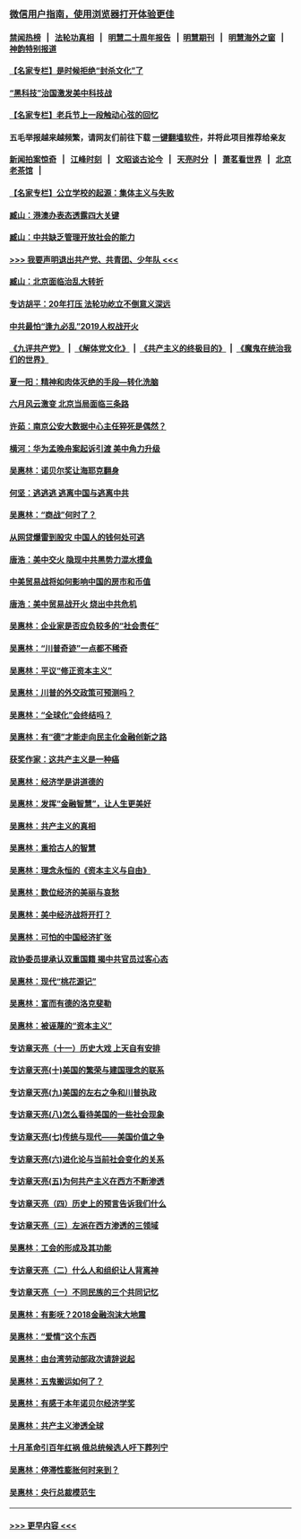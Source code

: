 ### [微信用户指南，使用浏览器打开体验更佳](https://github.com/gfw-breaker/banned-news1/blob/master/indexes/wechat-guide.md?t=0)
#### [禁闻热榜](热点新闻.md?t=0)  &nbsp;&nbsp;|&nbsp;&nbsp; [法轮功真相](https://github.com/gfw-breaker/truth/blob/master/README.md?t=0) &nbsp;&nbsp;|&nbsp;&nbsp; [明慧二十周年报告](https://github.com/gfw-breaker/mh-reports/blob/master/README.md?t=0) &nbsp;&nbsp;|&nbsp;&nbsp;[明慧期刊](https://github.com/gfw-breaker/mh-qikan) &nbsp;&nbsp;|&nbsp;&nbsp; [明慧海外之窗](https://github.com/gfw-breaker/mh-news/blob/master/README.md?t=0) &nbsp;&nbsp;|&nbsp;&nbsp; [神韵特别报道](https://github.com/gfw-breaker/mh-news/blob/master/shenyun.md?t=0)
#### [【名家专栏】是时候拒绝“封杀文化”了](../pages/nsc423/n11814093.md?t=02131602) 
#### [“黑科技”治国激发美中科技战](../pages/nsc423/n11638056.md?t=02131602) 
#### [【名家专栏】老兵节上一段触动心弦的回忆](../pages/nsc423/n11646016.md?t=02131602) 
#### 五毛举报越来越频繁，请网友们前往下载 [一键翻墙软件](https://github.com/gfw-breaker/ssr-accounts)，并将此项目推荐给亲友
#### [新闻拍案惊奇](https://github.com/gfw-breaker/banned-news1/blob/master/pages/link4.md) &nbsp;&nbsp;|&nbsp;&nbsp; [江峰时刻](https://github.com/gfw-breaker/banned-news1/blob/master/pages/link4.md) &nbsp;&nbsp;|&nbsp;&nbsp; [文昭谈古论今](https://github.com/gfw-breaker/banned-news1/blob/master/pages/link4.md) &nbsp;&nbsp;|&nbsp;&nbsp; [天亮时分](https://github.com/gfw-breaker/banned-news1/blob/master/pages/link4.md) &nbsp;&nbsp;|&nbsp;&nbsp; [萧茗看世界](https://github.com/gfw-breaker/banned-news1/blob/master/pages/link4.md) &nbsp;&nbsp;|&nbsp;&nbsp; [北京老茶馆](https://github.com/gfw-breaker/banned-news1/blob/master/pages/link4.md) &nbsp;&nbsp;|&nbsp;&nbsp; 
#### [【名家专栏】公立学校的起源：集体主义与失败](../pages/nsc423/n11601833.md?t=02131602) 
#### [臧山：港澳办表态透露四大关键](../pages/nsc423/n11421628.md?t=02131602) 
#### [臧山：中共缺乏管理开放社会的能力](../pages/nsc423/n11407457.md?t=02131602) 
#### [>>> 我要声明退出共产党、共青团、少年队 <<<](https://github.com/begood0513/goodnews/blob/master/quit/letter.md) 
#### [臧山：北京面临治乱大转折](../pages/nsc423/n11406895.md?t=02131602) 
#### [专访胡平：20年打压 法轮功屹立不倒意义深远](../pages/nsc423/n11398800.md?t=02131602) 
#### [中共最怕“逢九必乱”2019人权战开火](../pages/nsc423/n11385248.md?t=02131602) 
#### [《九评共产党》](https://github.com/begood0513/9ping.md/blob/master/README.md) &nbsp;|&nbsp; [《解体党文化》](../../../../jtdwh.md/blob/master/README.md)  &nbsp;|&nbsp; [《共产主义的终极目的》](../../../../gczydzjmd.md/blob/master/README.md) &nbsp;|&nbsp; [《魔鬼在统治我们的世界》](../../../../mgztzwmdsj.md/blob/master/README.md) 
#### [夏一阳：精神和肉体灭绝的手段—转化洗脑](../pages/nsc423/n11368250.md?t=02131602) 
#### [六月风云激变 北京当局面临三条路](../pages/nsc423/n11313668.md?t=02131602) 
#### [许茹：南京公安大数据中心主任猝死是偶然？](../pages/nsc423/n11064744.md?t=02131602) 
#### [横河：华为孟晚舟案起诉引渡 美中角力升级](../pages/nsc423/n11027230.md?t=02131602) 
#### [吴惠林：诺贝尔奖让海耶克翻身](../pages/nsc423/n10890049.md?t=02131602) 
#### [何坚：逃逃逃 逃离中国与逃离中共](../pages/nsc423/n10592891.md?t=02131602) 
#### [吴惠林：“商战”何时了？](../pages/nsc423/n10573558.md?t=02131602) 
#### [从网贷爆雷到股灾 中国人的钱何处可逃](../pages/nsc423/n10572800.md?t=02131602) 
#### [唐浩：美中交火 隐现中共黑势力混水摸鱼](../pages/nsc423/n10544040.md?t=02131602) 
#### [中美贸易战将如何影响中国的房市和币值](../pages/nsc423/n10543697.md?t=02131602) 
#### [唐浩：美中贸易战开火 烧出中共危机](../pages/nsc423/n10540126.md?t=02131602) 
#### [吴惠林：企业家是否应负较多的“社会责任”](../pages/nsc423/n10535022.md?t=02131602) 
#### [吴惠林：“川普奇迹”一点都不稀奇](../pages/nsc423/n10512808.md?t=02131602) 
#### [吴惠林：平议“修正资本主义”](../pages/nsc423/n10495724.md?t=02131602) 
#### [吴惠林：川普的外交政策可预测吗？](../pages/nsc423/n10462387.md?t=02131602) 
#### [吴惠林：“全球化”会终结吗？](../pages/nsc423/n10452838.md?t=02131602) 
#### [吴惠林：有“德”才能走向民主化金融创新之路](../pages/nsc423/n10432292.md?t=02131602) 
#### [获奖作家：这共产主义是一种癌](../pages/nsc423/n10431541.md?t=02131602) 
#### [吴惠林：经济学是讲道德的](../pages/nsc423/n10398014.md?t=02131602) 
#### [吴惠林：发挥“金融智慧”，让人生更美好](../pages/nsc423/n10375019.md?t=02131602) 
#### [吴惠林：共产主义的真相](../pages/nsc423/n10351394.md?t=02131602) 
#### [吴惠林：重拾古人的智慧](../pages/nsc423/n10337691.md?t=02131602) 
#### [吴惠林：理念永恒的《资本主义与自由》](../pages/nsc423/n10316274.md?t=02131602) 
#### [吴惠林：数位经济的美丽与哀愁](../pages/nsc423/n10292946.md?t=02131602) 
#### [吴惠林：美中经济战将开打？](../pages/nsc423/n10258825.md?t=02131602) 
#### [吴惠林：可怕的中国经济扩张](../pages/nsc423/n10219147.md?t=02131602) 
#### [政协委员提承认双重国籍 揭中共官员过客心态](../pages/nsc423/n10208809.md?t=02131602) 
#### [吴惠林：现代“桃花源记”](../pages/nsc423/n10185234.md?t=02131602) 
#### [吴惠林：富而有德的洛克斐勒](../pages/nsc423/n10142264.md?t=02131602) 
#### [吴惠林：被诬蔑的“资本主义”](../pages/nsc423/n10124816.md?t=02131602) 
#### [专访章天亮（十一）历史大戏 上天自有安排](../pages/nsc423/n10094905.md?t=02131602) 
#### [专访章天亮(十)美国的繁荣与建国理念的联系](../pages/nsc423/n10094899.md?t=02131602) 
#### [专访章天亮(九)美国的左右之争和川普执政](../pages/nsc423/n10094889.md?t=02131602) 
#### [专访章天亮(八)怎么看待美国的一些社会现象](../pages/nsc423/n10094857.md?t=02131602) 
#### [专访章天亮(七)传统与现代——美国价值之争](../pages/nsc423/n10093140.md?t=02131602) 
#### [专访章天亮(六)进化论与当前社会变化的关系](../pages/nsc423/n10092036.md?t=02131602) 
#### [专访章天亮(五)为何共产主义在西方不断渗透](../pages/nsc423/n10083620.md?t=02131602) 
#### [专访章天亮（四）历史上的预言告诉我们什么](../pages/nsc423/n10083606.md?t=02131602) 
#### [专访章天亮（三）左派在西方渗透的三领域](../pages/nsc423/n10081115.md?t=02131602) 
#### [吴惠林：工会的形成及其功能](../pages/nsc423/n10080633.md?t=02131602) 
#### [专访章天亮（二）什么人和组织让人背离神](../pages/nsc423/n10076637.md?t=02131602) 
#### [专访章天亮（一）不同民族的三个共同记忆](../pages/nsc423/n10074188.md?t=02131602) 
#### [吴惠林：有影呒？2018金融泡沫大地震](../pages/nsc423/n10040534.md?t=02131602) 
#### [吴惠林：“爱情”这个东西](../pages/nsc423/n10019423.md?t=02131602) 
#### [吴惠林：由台湾劳动部政次请辞说起](../pages/nsc423/n9979679.md?t=02131602) 
#### [吴惠林：五鬼搬运如何了？](../pages/nsc423/n9925338.md?t=02131602) 
#### [吴惠林：有感于本年诺贝尔经济学奖](../pages/nsc423/n9871883.md?t=02131602) 
#### [吴惠林：共产主义渗透全球](../pages/nsc423/n9812748.md?t=02131602) 
#### [十月革命引百年红祸 俄总统候选人吁下葬列宁](../pages/nsc423/n9810182.md?t=02131602) 
#### [吴惠林：停滞性膨胀何时来到？](../pages/nsc423/n9764136.md?t=02131602) 
#### [吴惠林：央行总裁模范生](../pages/nsc423/n9728134.md?t=02131602) 

----
#### [ >>> 更早内容 <<< ](../indexes/nsc423-earlier.md)
